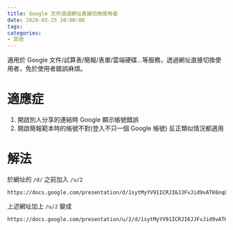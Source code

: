 ```yaml
---
title: Google 文件透過網址直接切換使用者
date: 2020-03-25 10:00:00
tags:
categories:
- 其他
---
```

適用於 Google 文件/試算表/簡報/表單/雲端硬碟...等服務，透過網址直接切換使用者，免於使用者錯誤麻煩。
<!--more-->
# 適應症
1. 開啟別人分享的連結時 Google 顯示帳號錯誤
2. 開啟簡報範本時的帳號不對(登入不只一個 Google 帳號)
反正類似情況都適用

# 解法
於網址的 `/d/` 之前加入 `/u/2`
```
https://docs.google.com/presentation/d/1sytMyYV91ICRJI6JJFvJid9vATK6nqLQ8a1lmSUemdw/template/preview
```

上述網址加上 `/u/2` 變成
```
https://docs.google.com/presentation/u/2/d/1sytMyYV91ICRJI6JJFvJid9vATK6nqLQ8a1lmSUemdw/template/preview
```